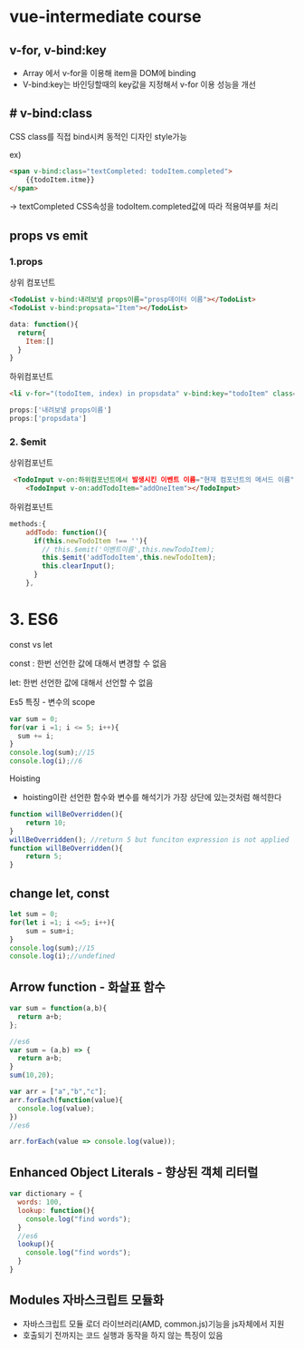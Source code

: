 # vue-intermediate course



##  v-for, v-bind:key

- Array 에서 v-for을 이용해 item을 DOM에 binding
- V-bind:key는 바인딩할때의 key값을 지정해서 v-for 이용 성능을 개선



## # v-bind:class

CSS class를 직접 bind시켜 동적인 디자인 style가능

ex) 

```html
<span v-bind:class="textCompleted: todoItem.completed">
	{{todoItem.itme}}
</span>
```

-> textCompleted CSS속성을 todoItem.completed값에 따라 적용여부를 처리



## props vs emit

### 1.props

상위 컴포넌트

```html
<TodoList v-bind:내려보낼 props이름="prosp데이터 이름"></TodoList>
<TodoList v-bind:propsata="Item"></TodoList>
```

```javascript
data: function(){
  return{
    Item:[]
  }
}
```

하위컴포넌트

```html
<li v-for="(todoItem, index) in propsdata" v-bind:key="todoItem" class="shadow"></li>
```

```javascript
props:['내려보낼 props이름']
props:['propsdata']
```

### 2. $emit

상위컴포넌트

```html
 <TodoInput v-on:하위컴포넌트에서 발생시킨 이벤트 이름="현재 컴포넌트의 메서드 이름"></TodoInput> 
    <TodoInput v-on:addTodoItem="addOneItem"></TodoInput>
```

하위컴포넌트

```javascript
methods:{
    addTodo: function(){
      if(this.newTodoItem !== ''){
        // this.$emit('이벤트이름',this.newTodoItem);
        this.$emit('addTodoItem',this.newTodoItem);
        this.clearInput();
      }
    },
```



# 3. ES6



const vs let

const : 한번 선언한 값에 대해서 변경할 수 없음

let: 한번 선언한 값에 대해서 선언할 수 없음



Es5 특징 - 변수의 scope

```javascript
var sum = 0;
for(var i =1; i <= 5; i++){
  sum += i;
}
console.log(sum);//15
console.log(i);//6
```



Hoisting

- hoisting이란 선언한 함수와 변수를 해석기가 가장 상단에 있는것처럼 해석한다

```javascript
function willBeOverridden(){
	return 10;
}
willBeOverridden(); //return 5 but funciton expression is not applied
function willBeOverridden(){
	return 5;
}
```



##  change let, const

```javascript
let sum = 0;
for(let i =1; i <=5; i++){
	sum = sum+i;
}
console.log(sum);//15 
console.log(i);//undefined
```



## Arrow function - 화살표 함수



```javascript
var sum = function(a,b){
  return a+b;
};

//es6
var sum = (a,b) => {
  return a+b;
}
sum(10,20);

var arr = ["a","b","c"];
arr.forEach(function(value){
  console.log(value);
})
//es6

arr.forEach(value => console.log(value));
```



## Enhanced Object Literals - 향상된 객체 리터럴

```javascript
var dictionary = {
  words: 100,
  lookup: function(){
    console.log("find words");
  }
  //es6
  lookup(){
    console.log("find words");
  }
}
```

## Modules 자바스크립트 모듈화

- 자바스크립트 모듈 로더 라이브러리(AMD, common.js)기능을 js자체에서 지원
- 호출되기 전까지는 코드 실행과 동작을 하지 않는 특징이 있음

